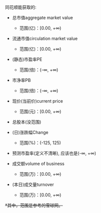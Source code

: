 同花顺能获取的:

- 总市值aggregate market value

    + 范围(亿)：[0.00, +∞)

- 流通市值circulation market value 

    + 范围(亿)：[0.00, +∞)

- (静态)市盈率PE

    + 范围(倍)：(-∞, +∞)

- 市净率PB

    + 范围(倍)：(-∞, +∞)

- 现价(当前价)current price

    + 范围(元)：[0.00, +∞)

- 总股本(没范围)


- (日)涨跌幅Change

    + 范围(%)：(-125, 125)

- 预测市盈率(定义不清晰), 应该也是(-∞, +∞)

- 成交额volume of business

    + 范围(万)：[0.00, +∞)

- (本日)成交量turnover

    + 范围(万)：[0.00, +∞)

<del>*其中，范围是参考的雪球网。</del>